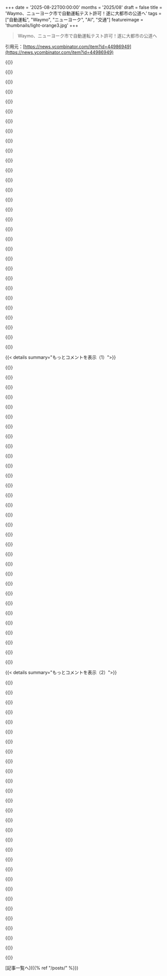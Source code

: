 +++
date = '2025-08-22T00:00:00'
months = '2025/08'
draft = false
title = 'Waymo、ニューヨーク市で自動運転テスト許可！遂に大都市の公道へ'
tags = ["自動運転", "Waymo", "ニューヨーク", "AI", "交通"]
featureimage = 'thumbnails/light-orange3.jpg'
+++

> Waymo、ニューヨーク市で自動運転テスト許可！遂に大都市の公道へ

引用元：[https://news.ycombinator.com/item?id=44986949](https://news.ycombinator.com/item?id=44986949)




{{<matomeQuote body="俺はWaymoがテストしてる地域に住んでるんだけど、彼らの車は道路を共有する人間ドライバーよりずっと安全に運転するんだ。自動運転が普通になるなら、危険な人間ドライバーを排除するために運転免許の取得をもっと難しくしてほしいね。" userName="afcool83" createdAt="2025/08/22 19:20:26" color="#785bff">}}




{{<matomeQuote body="本当の問題は、今のマナーの悪いドライバーたちだよ。高齢者だけじゃなく、一般の人たちも運転の再テストを受ける義務があれば、社会にとってすごく良いことだと思うね。" userName="gibolt" createdAt="2025/08/22 19:34:05" color="#45d325">}}




{{<matomeQuote body="全然関係ないんだけど、サイクリストも車と同じように市道の権利があるってことを、道路にいる全てのドライバーに再認識してほしいと願うよ。" userName="rs186" createdAt="2025/08/22 19:50:02" color="">}}




{{<matomeQuote body="免許取得を難しくするより、失効しやすくする方がずっと効果的だと思うな。一番危険なドライバーって、運転スキルがないんじゃなくて、120mphで車を縫ったり、飲酒やながら運転をする人たちだ。試験ではちゃんと見せるから、テストだけじゃ見抜けないんだよね。" userName="throwaway0123_5" createdAt="2025/08/22 20:31:39" color="#785bff">}}




{{<matomeQuote body="アメリカの多くの地域では、交通取り締まりがほとんど消滅してるよ。警官の友達が言うには、特定の州の助成金がある時だけ、歩行者横断中の違反を取り締まるんだって。自動で違反を検出して罰金を科す仕組みが必要だね。<br>例えば、https://www.mass.gov/doc/ffy26-municipal-road-safety-grant-a...みたいな助成金プログラムがある。昔NY州高速道路では料金所間の時間で速度を計算してたけど、今はhttps://wnyt.com/top-stories/where-are-automated-speed-camer...みたいに、一部の工事区間ではスピードカメラがあるけど、これも人が設置しなきゃいけないんだ。" userName="ilamont" createdAt="2025/08/22 20:05:53" color="#ff33a1">}}




{{<matomeQuote body="サイクリストはドライバーが払う税金で作られた道路を使いながら何も払わないし、免許も車両検査もない。交通法規も守らないのに取り締まられないし、保険や安全装備もいらないなんて傲慢なリスクテイカーだね。彼らがドライバーみたいに税金を払い、法を破ったら罰金を受けたら、俺の意見も変わるだろうね。" userName="MisterMower" createdAt="2025/08/23 01:53:11" color="#45d325">}}




{{<matomeQuote body="うん、自転車も赤信号を無視しちゃダメだよね。ナンバープレートがあれば、危険な行動を簡単に通報できるのにね。" userName="bathtub365" createdAt="2025/08/22 20:16:43" color="">}}




{{<matomeQuote body="どの州の話をしてるの？アメリカには、特定の状況でサイクリストが赤信号を通過できる州が10以上もあるんだよ。" userName="margalabargala" createdAt="2025/08/22 21:46:59" color="#45d325">}}




{{<matomeQuote body="ドライバーは道路の費用を**全然負担してない**よ。運転は完全に補助金で成り立ってるんだ。道路のインフラ、メンテナンス、そして車のためのスペースは、実際にはものすごくお金がかかるんだからね。" userName="nostrebored" createdAt="2025/08/23 02:04:30" color="#ff33a1">}}




{{<matomeQuote body="免許取得より失うのを簡単にする方が効果的って意見には、警察が交通違反を取り締まらなきゃ意味ないよって思うね。パンデミック以降、オースティンみたいに警察がいない都市が増えて、取り締まりが激減してる。結果、みんなスピード出し放題で運転もひどいもんさ。<br>交通違反切符の発行は2018年〜2022年で約55%減、スピード違反の切符は2017年の1日100枚から2021年には1日約10枚にまで減ってるんだってさ。<br>https://www.austintexas.gov/sites/default/files/files/Audito...<br>https://www.kut.org/transportation/2022-02-24/austin-police-..." userName="dbg31415" createdAt="2025/08/22 23:56:22" color="#ff5c5c">}}




{{<matomeQuote body="ガソリン税って何のためにあると思う？道路がめちゃくちゃ金がかかるのはその通りだよな。だから自転車のために車線が丸ごと取られちゃうのを見ると、マジでイライラするんだよ。" userName="MisterMower" createdAt="2025/08/23 02:32:06" color="">}}




{{<matomeQuote body="ほとんどの州でヘルメットなしで自転車に乗るのは許されてるよ。でも、合法だからって良いアイデアとは限らないでしょ。" userName="MisterMower" createdAt="2025/08/23 02:03:38" color="">}}




{{<matomeQuote body="それは元の議論からかなり論点ずれてるけど、まあいいや。自転車が赤信号で進んでもいいけど、安全じゃないって状況を規定してる特定の州法があるの？もしそうなら、その危険性と、車が赤信号で右折する時のあなたの意見と、どう比較できるんだい？" userName="margalabargala" createdAt="2025/08/23 02:56:19" color="#38d3d3">}}




{{<matomeQuote body="今だと、免許取り消しにされてもみんな他の交通法規と同じように無視するだけだよ。だから、レベル5の自動運転車が普及して、常習的なDUI運転者にアルコール検出器を付けるように、車の使用を制限する改造が必要だよ。そうしないと、免許取り消しは意味のある罰則にならないと思うね。" userName="Retric" createdAt="2025/08/23 02:32:48" color="#ff33a1">}}




{{<matomeQuote body="この問題は住んでる場所によって見方が違うだろうけど、俺が住んでる地域では逆の不満があるんだ。自転車乗りは（俺の市では）法律で車道を通行しなきゃいけないのに、歩道を猛スピードで走ってるのを再教育すべきだよ。これは歩行者としての意見だから、主にドライバーの人なら俺たち二人とは全然違う意見を持つかもしれないけどね。" userName="Antoniocl" createdAt="2025/08/22 20:10:36" color="#ff33a1">}}




{{<matomeQuote body="車両の挙動を追跡・監視する他の方法があればね。そして車両を特定する信頼できる方法も。あるいは、これをコンピューターで自動化して仕分けする方法も。でも、それはただのサイエンスフィクションだ。車はただの車であり続ける！ってか。" userName="scyzoryk_xyz" createdAt="2025/08/23 00:27:06" color="">}}




{{<matomeQuote body="実際に（自動運転車に）乗ってみると、隣を走ってるだけじゃ気づかなかった変な挙動に気づくよ。とはいえ、ひどい人間のドライバーが自動運転車よりずっとひどいことをしてきたのは同意。一番不満なのは、超慎重な運転とまだ高速道路を走らないせいで、ノロノロ運転だってことだね。" userName="Natsu" createdAt="2025/08/22 19:30:21" color="#ff5733">}}




{{<matomeQuote body="確かに無視する人もいるだろうけど、免許停止中に運転したら刑務所行きだよ。スピード違反とか車線変更とかで交通違反切符と数百ドルの罰金のリスクを冒す人より、免許停止中に運転して刑務所のリスクを冒す人はずっと少ないと思うな。" userName="throwaway0123_5" createdAt="2025/08/23 04:54:13" color="#ff5c5c">}}




{{<matomeQuote body="テキサスの都市で育って、10年以上海外で暮らして、最近彼女が偶然ここで仕事を見つけたから同じ都市に戻ってきたんだけど、赤信号無視の人の多さにカルチャーショック受けてるよ。自分の青信号で1～3台がまだ赤信号無視してるから、座って待たなきゃいけないんだ、毎回だよ。ティーンの頃はどこにでも交通違反を取り締まる警官がいて、赤信号無視と比べたら大したことないちっちゃい違反で何回か切符切られたよ。もちろん、極めつけはテキサスが裁判で赤信号カメラを非合法化したことだね。" userName="hombre_fatal" createdAt="2025/08/22 20:14:24" color="#45d325">}}




{{<matomeQuote body="自転車が赤信号を無視するのが合法だからって、許されるわけじゃないだろ？それは二重基準だ。車のために作られた道路を使うなら、同じルール、規制、税金、取り締まりに従うべきだ。不公平だよ。" userName="MisterMower" createdAt="2025/08/23 14:25:05" color="#ff5733">}}




{{<matomeQuote body="マイアミじゃ取り締まりが全然なくて、危ない運転が横行してるんだ。警官もほとんど何もしないって認めてるし。収益になるはずなのに、なんでだろ？警察が何もしないように仕向けられてるみたいだね。" userName="jonahx" createdAt="2025/08/22 20:20:26" color="">}}




{{<matomeQuote body="UKで教習受けて、USAのカリフォルニア州で運転免許取ったけど、USAの試験はUKよりずっと簡単！USAは車がないと不便だから、試験が難しすぎると無免許運転が増えるってことかもね。" userName="simonw" createdAt="2025/08/22 19:58:21" color="#38d3d3">}}




{{<matomeQuote body="シカゴランドも同じで、警官が何にもしてないみたい。面白いことに、何もしなくても犯罪が減ってるんだ。これって、実は大規模な警察力なんていらないってことなのかな？" userName="Henchman21" createdAt="2025/08/23 22:23:43" color="">}}




{{<matomeQuote body="自転車が赤信号無視するのがダメだなんて思ってないよ。状況によっては、自転車も車も赤信号無視するのが合理的だと思う。自転車と車は全然違う乗り物なんだから、違う法律を適用すべきだろ？同じルールを適用するのは不公平だよ。" userName="margalabargala" createdAt="2025/08/23 15:54:54" color="#38d3d3">}}




{{<matomeQuote body="米国とかは、自動で違反を検出して罰金を科すシステムが必要だよ。カメラもあるけど、費用的に限られてるみたいだね。結局、誰も払わなかったら、また警察官が対応することになる。NYCでは問題ないけど、KCじゃ交通違反取り締まりも令状執行も安全じゃないんだ。" userName="lenerdenator" createdAt="2025/08/22 20:22:22" color="">}}




{{<matomeQuote body="二重基準が公平だと思う理由を聞きたかっただけだよ。自転車レーンは、もともと車のために作られてた車道を奪って作ったんだ。結果、交通渋滞も事故も増えた。自転車と車は共存できないんだよ、君が言った理由も含めてね。" userName="MisterMower" createdAt="2025/08/24 02:32:42" color="#ff5c5c">}}




{{<matomeQuote body="ルールを守る文化が崩壊してる例だと思う。Costcoで犬をカートに入れてる人がいて、店員が注意しないんだ。軽微な反社会的行為すら取り締まれないなら、何ができるんだろ？事態が悪化するまで待つしかないのかな？" userName="hombre_fatal" createdAt="2025/08/22 20:25:58" color="">}}




{{<matomeQuote body="取り締まりとか判断する人員を増やすより、最初から入れさせない（ゲートキーピング）方が、ずっと簡単だし安上がりだと思わない？" userName="nipponese" createdAt="2025/08/23 00:24:19" color="">}}




{{<matomeQuote body="シカゴランドだけど、警官は前からやってるように、自動でも手動でも切符を切ってるよ。何が違うって言うんだい？" userName="tptacek" createdAt="2025/08/24 03:53:13" color="">}}




{{<matomeQuote body="道路の摩耗は車軸荷重の4乗に比例するから、トラックが修理費の主な原因だよ。https://en.wikipedia.org/wiki/Fourth_power_law<br>自転車レーンに文句言うのは歩道に文句言うのと同じくらいおかしいってこと。" userName="ben_w" createdAt="2025/08/23 10:08:01" color="#ff33a1">}}




{{< details summary="もっとコメントを表示（1）">}}

{{<matomeQuote body="自転車に乗る人たちには、歩行者が歩道でより多くの権利を持っていることを再認識してほしいな。でも、歩道の最大の迷惑はE-Scootersだよ。<br>それと、ほとんどの自転車乗りは、どんなに交差点が混んでても一時停止しないよね。" userName="Foofoobar12345" createdAt="2025/08/22 20:05:59" color="">}}




{{<matomeQuote body="Bay Areaに住んでて、SFでWaymoによく乗るけど、いつも楽しいよ。数週間前にNYCに行った時、交通が本当にひどいって改めて思ったね。<br>WaymoがNYCで動くには「アグレッシブさ」のレベルを11に上げる必要があるんじゃないかな。黄色信号で交差点に突っ込まないなんて、どれだけ大胆なことか想像できる？" userName="vinkelhake" createdAt="2025/08/22 17:40:56" color="#45d325">}}




{{<matomeQuote body="ちょっと関連するんだけど、市長候補に一度でいいから言ってほしい。「私は「Broken Windows Theory」を支持する。ただし運転手に対してだ。緊急時じゃないのにクラクションを鳴らす、交差点を塞ぐ、一時停止無視する—友よ、それは違反切符だ。繰り返せば車を差し押さえる。」<br>もしかしたら、礼儀正しいロボットドライバーの友達からヒントを得るようになるかもね。" userName="setgree" createdAt="2025/08/22 17:43:35" color="#45d325">}}




{{<matomeQuote body="特定の交通法規を破ることで評判の悪い都市にはいつも驚かされるよ。St. Louisでは赤信号になって5秒以上経ってから突っ切る人がいるのに、誰も解決しようとしないみたいだね。<br>数ヶ月間、違反の多い信号に警察官を配置して切符を切れば、リスクに見合わないってすぐに気づくはずなのに。赤信号でのスマホ使用や一時停止無視についても同じように思うよ。" userName="chrisshroba" createdAt="2025/08/22 17:52:02" color="">}}




{{<matomeQuote body="ヨーロッパでは、これに交通カメラを使ってるよ。赤信号を突破した？自動的に請求書が郵便受けに届くんだ。警察署全体を配置する必要はないね。" userName="rahkiin" createdAt="2025/08/22 18:03:30" color="">}}




{{<matomeQuote body="USAのほとんど、少なくともArizonaでは、罰金を請求するには相手に正式に「通知」する必要があるんだ。郵便受けに書類を入れるだけじゃダメ。Scottsdaleで交通カメラを発明した人たちでさえ、自分たちのカメラの記録からプロセスサーバーをかわしていたよ。<br>つまり、数百ドルかけて人を追いかけ回し、裁判で実際の人間が告発するよう要求すれば、簡単にチケットを潰せるんだ。300ドルの違反切符を起訴しようとしたら、500ドル以上かかるってわけ。" userName="mothballed" createdAt="2025/08/22 18:39:42" color="#785bff">}}




{{<matomeQuote body="去年、妻とSFへロードトリップしたんだけど、Waymoを見るのはかなりクールだったよ。節約のためOaklandに泊まって、BARTでSFに行ったんだ。Ghirardelli Chocolateでアイスを食べた後、Pier 39へ向かう途中に、足の悪い妻のために、目新しさもあってWaymoに乗ってみたんだ。未来にいるみたいだったよ。<br>Teslaを持っててFSDも試したけど、Waymoは本当に自動運転で、SFの7ブロックの短い移動でもSF映画の中にいるみたいで最高だった。" userName="Sohcahtoa82" createdAt="2025/08/22 18:13:56" color="#ff33a1">}}




{{<matomeQuote body="なんでTeslaは自動運転のフリをするの？私の友達でTesla FSDを使ってる人は、完全に自動で運転してるよ。駐車スペースを見つけて、自動で駐車もしてくれるんだ。" userName="kjkjadksj" createdAt="2025/08/22 18:16:36" color="">}}




{{<matomeQuote body="先週末、SFでRichmond districtからSOMAまでWaymoに乗ったんだけど、車が2つの黄色信号を加速して通過したことに驚いたよ。まさに自分がするであろう運転だったね。だから、Waymoの車は状況に応じて「アグレッシブさ」を調整できるみたいだ。" userName="QuantumSeed" createdAt="2025/08/22 17:56:59" color="#38d3d3">}}




{{<matomeQuote body="フロリダ州では、スピードカメラが運転手を特定できなくても車の所有者に交通違反切符を切れるんだって。君の認識は全国的に見ると間違ってるってことだね。「違反に関与した自動車の登録所有者は、違反に対して発行された統一交通違反切符の支払いに責任と義務を負う」って法律があるらしいよ。http://www.leg.state.fl.us/Statutes/index.cfm?App_mode=Displ..." userName="peteey" createdAt="2025/08/22 19:26:31" color="#45d325">}}




{{<matomeQuote body="それって完全にふざけてると思うよ。誰か他人が運転してたのに、何も悪いことしてない人を犯罪者扱いするなんて、おかしいよ。" userName="AngryData" createdAt="2025/08/22 21:34:59" color="">}}




{{<matomeQuote body="マサチューセッツ州では、赤信号カメラは最近まで違法だったんだって。70年代の法律で、そういう違反には生身の警官が切符を切らなきゃいけなかったからさ。交通カメラが一般的になるずっと前の法律だよ。" userName="0_____0" createdAt="2025/08/22 18:38:32" color="">}}




{{<matomeQuote body="それはLevel 2のシステムだから、無人で動かすことはできないんだよ。君の友達は命を危険に晒してるってことだね。何人もの人（もう亡くなってるけど）がそうやって亡くなってるよ。" userName="nutjob2" createdAt="2025/08/22 18:32:07" color="#45d325">}}




{{<matomeQuote body="ニュージャージー州で赤信号カメラの試験プログラムがあったんだけど、みんなに嫌われてたよ。チケットを避けるために急ブレーキ踏んだりして、事故がいっぱい増えたんだ。だからプログラムは続かなかったんだって。ニューアークではカメラが撃たれたりもしたんだ。https://www.nj.com/news/2012/08/shoot_out_the_red_lights_2_t..." userName="joecool1029" createdAt="2025/08/22 18:46:54" color="#ff5733">}}




{{<matomeQuote body="赤信号カメラが設置されると、ドライバーが黄色信号で予期せず減速するから、追突事故が増える傾向があるんだ。これらの事故の費用は、赤信号を利益のために運営してる当局以外のほぼ全員が負担してるんだよ。（公平に言うと、直角衝突は減るという統計もある。それが赤信号の本来の目的ではあるんだけどね。）" userName="sowbug" createdAt="2025/08/22 18:35:11" color="#ff33a1">}}




{{<matomeQuote body="Wikipediaには、Tesla FSDが関わる死亡事故が2件、Waymoが関わる死亡事故が1件載ってるよ。" userName="bananalychee" createdAt="2025/08/22 18:51:37" color="">}}




{{<matomeQuote body="罰金の代替案ってなんだろうね？車を運転した人に払ってもらえばいいんじゃない？もしその人が信用できない、ちゃんとお金を返してくれないような人なら、そもそも最初から運転させなきゃいいじゃんって思うけど。" userName="andelink" createdAt="2025/08/22 22:08:42" color="">}}




{{<matomeQuote body="NYPDの警官は交通違反の取り締まりをしたがらないんだよね。今トロントに住んでるけど、同じ問題に直面してるよ。警察は市内に住んでないから、ドライバー側に立って、地元の歩行者や住民を敵対視してるように見えるんだよ。「割れ窓理論」は彼らにとっては都合がいい。通勤先のコミュニティの歩行者や住民を嫌がらせするのを楽しんでるからね。だから、法律以上の大きな問題を解決する必要があるんだ。https://i.redd.it/w6es37v1sqpc1.png" userName="wahnfrieden" createdAt="2025/08/22 17:48:13" color="#ff5c5c">}}




{{<matomeQuote body="ちょっとしたランダムな法執行でも、ものすごく効果があるんだってのはすごいよね。リードなしの犬が増えるハイキングコースの例がわかりやすいよ。市がたまにトレイルの入口で切符を切り始めると、突然ほとんどの犬がまたリードにつながれるんだ。そして取り締まりをやめると、またリードなしの犬が増え始めるんだよ。" userName="Aurornis" createdAt="2025/08/22 18:43:21" color="#785bff">}}




{{<matomeQuote body="常に法律を100%守らせるより、時間でランダムにチェックする方がかなり効果的だよ。ランダムアルゴリズムが決定論的なアルゴリズムより速かったり、人口統計を調べるのにサンプリングがすごく有効なのと似てるね。" userName="pradn" createdAt="2025/08/22 19:00:38" color="">}}




{{<matomeQuote body="他のあらゆる犯罪と同じ『代替策』だよ。つまり、罪に問われた人が実際に罪を犯したと証明することだ。デフォルトは無罪であるべきで、有罪じゃない。誰かが合理的な疑いを超えて有罪だと証明するのは国家の責任だよ、市民が常に自分の無実を証明する責任じゃない。" userName="AngryData" createdAt="2025/08/22 23:11:26" color="#785bff">}}




{{<matomeQuote body="人々が赤信号でちゃんと止まるようになるまでは一時的な問題だろうね。最初の受け入れ期間が終われば、長期的には事故を最小限に抑えるはずだよ。" userName="9dev" createdAt="2025/08/22 18:52:50" color="">}}




{{<matomeQuote body="＞＞ 黄色信号なのに、交差する車線を塞ぐと分かっているのに交差点に進入しないなんて、どれだけ大胆なことか想像できる？ルールに従うWaymoがどれだけいれば渋滞が減るんだろうね。" userName="phkahler" createdAt="2025/08/22 17:46:36" color="">}}




{{<matomeQuote body="黄色信号の残り時間警告がない限り、止まることと加速することのリスクが非対称だから、これは解決できない問題だよ。" userName="hammock" createdAt="2025/08/22 19:02:59" color="#ff5c5c">}}




{{<matomeQuote body="もしSpotifyで曲を選ぶのにセンターコンソールを使おうとして、車に『前を見ろ』って怒鳴られるなら、それは自動運転じゃないよね。" userName="Sohcahtoa82" createdAt="2025/08/22 19:09:10" color="">}}




{{<matomeQuote body="つまり、州は明らかに写真証拠を持ってるってことだ。だから、写真が間違って撮られたか、車が誤認されたか、その時あなたが合法的な所有者じゃなかったことを示す必要があるんだよ。" userName="jakelazaroff" createdAt="2025/08/22 23:58:46" color="">}}




{{<matomeQuote body="でも、なんか公平じゃない気がするよね。みんなが制限速度を超えてるのに自分だけ捕まるのは最悪だよ。だから取り締まりの効率性には賛成だけど、俺はもっと警告を増やして罰則を軽くし、できれば100%取り締まってほしいな（自動化で）。" userName="groggo" createdAt="2025/08/22 19:24:08" color="">}}




{{<matomeQuote body="『無実の人たち』ってどういう意味？ここでの違反は、自分の車が赤信号を無視することだよ。" userName="jakelazaroff" createdAt="2025/08/23 00:02:09" color="">}}




{{<matomeQuote body="問題の一部は、警察があまりにも多くの仕事をしすぎてることだよ。交通取り締まり、メンタルヘルス対応、その他の仕事は、それぞれの専門部隊に分けるべきだね。特にメンタルヘルス対応では、警察は拒否するか、せいぜい状況を沈静化させる方法を知らないことが多すぎるからね。" userName="miltonlost" createdAt="2025/08/22 17:57:07" color="">}}




{{<matomeQuote body="ロンドンだと交差点で立ち往生すると罰金なんだよ。各交差点にカメラがあって、5秒以上止まると自動で切符が切られるんだ。これがマジで効いてる。" userName="nothrabannosir" createdAt="2025/08/22 18:13:34" color="#ff5733">}}

{{</details>}}




{{< details summary="もっとコメントを表示（2）">}}

{{<matomeQuote body="スウェーデンでは取り締まりカメラの場所が公開されてて、公式APIまであるんだ。Wazeみたいなアプリがそれ使ってドライバーに警告してるよ。罰金より危険な場所で減速させるのが目的なんだろうね。ドイツじゃ、こういう警告アプリは違法らしいけど？" userName="lysace" createdAt="2025/08/22 19:20:07" color="#ff33a1">}}




{{<matomeQuote body="SFのWaymoは人間みたいに運転するよ。割り込みとか、気分で止まったり、バスレーン走ったりもね。NYCでもきっとうまくいくと思うな。" userName="darth_avocado" createdAt="2025/08/22 17:49:48" color="">}}




{{<matomeQuote body="Waymoが他の都市でテスト開始するたびに「ここではX,Y,Zをどうするんだ？ロボットは終わりだ！」ってコメントがつくの面白いね。もういろんな都市でサービス開始してるのにさ。まあ、NYCはアメリカで一番の大都市だから、ダラスとかボストンよりは、そういう反応も仕方ないか。" userName="TulliusCicero" createdAt="2025/08/22 17:30:27" color="">}}




{{<matomeQuote body="LAとSFでのWaymoはすごく信頼できるから、NYCでも全然大丈夫でしょ。グリッドシステムはカリフォルニアの坂道とか狭い道より楽だし。正直、NYCでWaymoにとって一番難しいのは…冬の雪と氷だと思うな。" userName="testfrequency" createdAt="2025/08/22 17:40:29" color="#45d325">}}




{{<matomeQuote body="「他の都市でサービス開始してるのが、新しい都市にこれまでない課題がある時に、それがどう関係するの？」って思うんだけど。NYCにとって新しいのは雪と氷だよね。自動運転車って雪や氷で路面が滑りやすい時に、加速やブレーキをうまく調整できないって認識してるんだけど。" userName="SirMaster" createdAt="2025/08/22 17:38:02" color="#ff5733">}}




{{<matomeQuote body="NYCは新たな課題だらけだよ。雪や氷はもちろんだけど、人口や車の密度も高いし、ドライバーや歩行者のマナーもLAやSFとは全然違うんだ。NYCでWaymoが動くのは想像できるけど、「全然大丈夫」はちょっと自信過剰でしょ。LAやSFでは経験しない問題に慣れるまで、最初の数年はかかると思うな。" userName="bytemut" createdAt="2025/08/22 18:14:14" color="#ff5c5c">}}




{{<matomeQuote body="「新しい都市にこれまでない課題があるのに、他の都市でサービス開始してるのが何だっていうんだ？」って意見だけど、新しい要求はテクノロジーには常だよ。それがWaymoが解決できない理由になるの？人間が運転する車には、滑りやすい路面での加速やブレーキを制御するトラクションコントロールやESCがもう付いてるんだからね。" userName="potatolicious" createdAt="2025/08/22 17:47:03" color="#ff5c5c">}}




{{<matomeQuote body="LAとSFは、NYCの交通や歩行者の文化の複雑さには、全然及ばないよ。" userName="kingkawn" createdAt="2025/08/22 18:01:21" color="">}}




{{<matomeQuote body="初耳だよ。LAって交通が複雑じゃないの？じゃあLAの交通って一体何なんだ？LAは歩けるし、「LAは歩けない」って言うのは怠慢で、ほとんど間違ってるよ。LA郡はすごく広大だから、比較する場所によって意見は変わってくると思うな。" userName="testfrequency" createdAt="2025/08/22 18:27:14" color="">}}




{{<matomeQuote body="NYC特有の課題を忘れるなよ。歩道じゃなくて、車道にちょっとはみ出して横断待ちしてる人がいるってことだ。" userName="huhkerrf" createdAt="2025/08/22 19:34:13" color="#ff5733">}}




{{<matomeQuote body="LAでもみんな普通に車道や中央分離帯で信号無視して横断してるよ。でもWaymoは問題なく対応してるね。衝突が明らかに差し迫ってない限り、優先権を主張するし、もし人が車道にはみ出しすぎてるなら、喜んで避けてくれるよ。" userName="kenhwang" createdAt="2025/08/22 20:02:16" color="#ff5733">}}




{{<matomeQuote body="冬季に特化したFSDシステムは、雪や氷の上では人間よりも安全だと思うね。滑りやすい路面で車輪が回り続けるようシフトダウンしたり、車線を維持するための微妙な修正操舵とか、FSD車ならパニックになって過剰修正することもないから簡単だよ。もし車が適切に減速して、アホな奴らが煽ってきても、雪道で安全な速度を超えて走りたい10台の車を待たせることへの不安を感じないってのが良いね。" userName="kubectl_h" createdAt="2025/08/22 19:06:44" color="#ff33a1">}}




{{<matomeQuote body="面白い雪と氷の問題は、人間はホワイトアウトの吹雪みたいな危険な冬の状況でも運転しちゃうってことだね。Robocarはホワイトアウトの吹雪では運転できないから、おそらく拒否するだろう。人間も運転を拒否すべきだけど、それでもみんな運転するんだよね。NYCは普段ホワイトアウトの吹雪にはならないから、運転を拒否するのはかなり現実的だね。" userName="bryanlarsen" createdAt="2025/08/22 17:56:55" color="#ff33a1">}}




{{<matomeQuote body="でも、その二つの地域は全然違うと思うね。Bay AreaはNYCほど人口密度が高くないし、アグレッシブなドライバーも多くないよ。" userName="infecto" createdAt="2025/08/22 17:50:49" color="">}}




{{<matomeQuote body="俺が言いたかったのは、それらが同じだというわけじゃなくて、SFとLAは（俺の推測だけど）都市環境におけるほとんど全ての課題や障害（気候以外はね）をカバーして克服してきたってことだよ。LAもSFよりずっと高密度な地域があるし、DTLAやKoreatownみたいな場所は、NYCのほとんどの区（Manhattan以外）よりも人口密度が高いんだ。" userName="testfrequency" createdAt="2025/08/22 18:22:55" color="#ff5c5c">}}




{{<matomeQuote body="LAにも狭い道、二重駐車、一台しか通れないような路上駐車、たくさんの工事規制や障害物があるんだよ。なんでそんなに多くのNYCの人がLAや住宅街には車が少ないって思ってるんだろうね？LAのドライバーはNYCのドライバーよりも少しアグレッシブだよ（クラクションを鳴らしたり中指を立てたりは少ないけど、LAの人は車を路肩に追い詰めるような受動攻撃的な感じだね）。俺はNYCで生まれて育って、LAに長く住んでるけど、Waymoの交通について“NYCはユニーク”っていうコメントを読むのは本当に辛いね。" userName="testfrequency" createdAt="2025/08/22 18:37:19" color="#ff5c5c">}}




{{<matomeQuote body="疑問があるんだけど、NYCの運転はみんなアグレッシブで交通ルールを破ってばかりだよね。そんな状況は他の市場ではあまり見られないことだよ。Teslaの市内FSDに対する俺の不満は、十分な速さやアグレッシブさがないことなんだ。長々と完全に停車したりするから、NYCではあまりうまく機能しないだろうね。" userName="infecto" createdAt="2025/08/22 17:52:24" color="#45d325">}}




{{<matomeQuote body="＞人間が運転する車は、滑りやすい路面での加速やブレーキングに、すでに人間なしで対応してるよ。Traction control systemsやElectronic stability control systemsがあるし、現代の車にはすごく一般的だよね。でも、俺が話してる問題には、これらのシステムは役に立たないんだ。大雪の中では全く違う運転が必要で、かなり減速したり、早めにブレーキをかけたり、緩やかに曲がったり、かなりゆっくり加速したり、車間距離をかなり広くとったり、後ろから速すぎる車が来て間に合わないときに避けるスペースを空けて準備したりする必要があるんだ。俺は人生ずっとMidwestで過ごしてきたんだ。2023年製のCamryのTraction control systemは、Black iceの上でブレーキをかけた時、全く役に立たず、車はただ同じ速度で氷の上を滑り続けただけだったよ。" userName="SirMaster" createdAt="2025/08/22 17:56:16" color="#38d3d3">}}




{{<matomeQuote body="NYCでは歩道の交通は日常茶飯事で、しばしば必要不可欠なんだ。LAの全ての地域がどうなっているかは正確には分からないけど、ManhattanやBrooklynではよく（ほとんど毎日だね）ドライバーが道路の線を無視したり、ぶつかっても気にせず駐車スペースに入り込んだり、他の車を文字通り脅して道を空けさせたりするんだ。「やらなきゃいけないことはやる」みたいなNYの交通のメンタリティは、他のEast CoastやMidwesternの都市では見たことないね。これはWaymoが似たような状況に直面したときにフリーズするビデオをよく見てきたから、都市のほとんどの場所で大きな問題を引き起こす可能性がある、いくつかのユニークな課題を提起していると思うよ。" userName="rickyhatespeas" createdAt="2025/08/22 18:40:18" color="#785bff">}}




{{<matomeQuote body="ロボットの方が人間より雪道運転が楽なはずだよ。雪が降った時の運転モードへの切り替えも人間より簡単だろうね。Waymoはニューヨークのバッファローで冬の条件での訓練を受けてるから、NYCの多くのドライバーとは違うよ。" userName="bryanlarsen" createdAt="2025/08/22 17:59:34" color="#785bff">}}




{{<matomeQuote body="世界中でアグレッシブな運転が普通になってることに驚くかもね？" userName="dazc" createdAt="2025/08/22 18:41:14" color="">}}




{{<matomeQuote body="都市の通りでは歩行者が常に優先だよ。Jaywalkingはただ歩いてるだけだからね。" userName="wan23" createdAt="2025/08/22 22:08:25" color="">}}




{{<matomeQuote body="ほとんどのEVは単速ギアだからダウンシフトはないよ。現代の車は電子安定制御、ABS、自動緊急ブレーキなど色々な安全システムがあるから、過剰反応しにくいんだ。主な問題は、人々が状況に応じた安全速度を超えて、衝突を避けられなくなることだね。今、ほとんどの自動運転ソフトは視界が悪いと作動しないよ。TeslaのFSDで雪がひどくて道が閉鎖されるべき時にそうだったし、雪がバンパーを隠すほど深い時も作動しなかったね。" userName="ggreer" createdAt="2025/08/22 19:27:27" color="#45d325">}}




{{<matomeQuote body="NYCの歩行者が信号なしで道を渡る時は、こうだよ：<br>- 交差点に近づいたら対向車を見て、歩くのを止めずに渡れそうなら渡る。<br>- 交通量があれば、歩道から道路に出て、信号無視で渡れる十分な隙間を待つ。<br>- 交通が詰まっていれば、その間を歩いて渡れる隙間を見つける。<br>New YorkersがWaymoが自分たちを検知して衝突を避けるために止まることに気づいたら、みんなWaymoの前を平気で横切るようになるだろうね。あと、LAでも歩けるけど、NYCの歩道は通勤のためだから、ただ散歩するだけじゃないんだ。" userName="mtalantikite" createdAt="2025/08/22 21:18:12" color="#ff5c5c">}}




{{<matomeQuote body="言いたかったのは、NYCではルールを破ってアグレッシブに運転しないとダメだから、Waymoがどう対応するか面白いってこと。LAもアグレッシブな運転はあるけど、両方運転した経験から言うと、NYCではどこに行くにもルールを破らないとって感じだったけど、LAはそうでもなかった。LAの小さな地域をNYCの行政区と比べて、LAの方が人口密度が高いって言うのは難しいよ。" userName="infecto" createdAt="2025/08/22 18:56:28" color="#785bff">}}




{{<matomeQuote body="NYCはかなり規則的に造られた都市だよ。ボストンとは対照的だね。でも、道路が同じ場所で3層、4層になってることもあるし（例えばマンハッタン橋とブルックリン橋が交わる所とか）、高層ビルの谷間だとGPSがかなり狂うこともあるよ。" userName="nine_k" createdAt="2025/08/22 17:34:44" color="#ff33a1">}}




{{<matomeQuote body="厳しい冬のある地域での問題は、車線が移動することなんだ。絶対的な位置じゃない。道路の端も雪で覆われて見えないし、駐車してる車もさらに外側に出てるかもしれない。路面標示も見えない。人間は自分で車線を作るんだ。これはミネアポリスやバッファローの郊外だと、典型的な冬には何週間も続くことがあるよ。もし自動運転車が“車線内”を正しく走っていても、人間ドライバーみんなが新しい現れた道を（“車線”を横切るように）走ったら、自動運転車の方が間違ってて危険になるね。 actively雪が降ってる時じゃなくて、雪が地面に積もったままで、全てを覆い隠してる時の話だよ。これは滑ることとか運転技術の問題じゃなくて、文脈マーカーが完全にないことなんだ。今の、あるいは近い将来の自動運転ソリューションではこれに対応できないと思うよ。" userName="superkuh" createdAt="2025/08/22 20:27:41" color="#ff5733">}}




{{<matomeQuote body="NYC（僕が少し過ごした場所は）はかなりグリッド状でシンプルな道路が多いから、ドライバーが大変なんだね。Waymoがいつかボストンに挑むのが楽しみだよ、あそこの道路は本当に変だから。初めて行った時、全部一方通行で出入り口が7つくらいある交差点に出くわしたんだ。GPSは左に曲がれって言ったけど、左と思える道が3つもあったよ。歩いてて本当によかった。Waymoの展開計画はしっかりしてるみたいだから、そこまで疑ってるわけじゃないけど、色々な都市でどれだけうまくいくか本当に興味があるね。" userName="jjice" createdAt="2025/08/22 17:55:31" color="#785bff">}}

{{</details>}}



[記事一覧へ]({{% ref "/posts/" %}})
